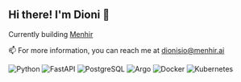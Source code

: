 ## Hi there! I'm Dioni 👋

Currently building [Menhir](https://www.menhir.ai/)

📫  For more information, you can reach me at dionisio@menhir.ai

![Python](https://img.shields.io/badge/Python-3776AB?style=for-the-badge&logo=python&logoColor=white)
![FastAPI](https://img.shields.io/badge/FastAPI-005571?style=for-the-badge&logo=fastapi)
![PostgreSQL](https://img.shields.io/badge/PostgreSQL-316192?style=for-the-badge&logo=postgresql&logoColor=white)
![Argo](https://img.shields.io/badge/Argo%20Workflows-EF7B4D?style=for-the-badge&logo=argo&logoColor=white)
![Docker](https://img.shields.io/badge/docker-%230db7ed.svg?style=for-the-badge&logo=docker&logoColor=white)
![Kubernetes](https://img.shields.io/badge/kubernetes-%23326ce5.svg?style=for-the-badge&logo=kubernetes&logoColor=white)

<!---
dionisio-menhir/dionisio-menhir is a ✨ special ✨ repository because its `README.md` (this file) appears on your GitHub profile.
You can click the Preview link to take a look at your changes.
--->
